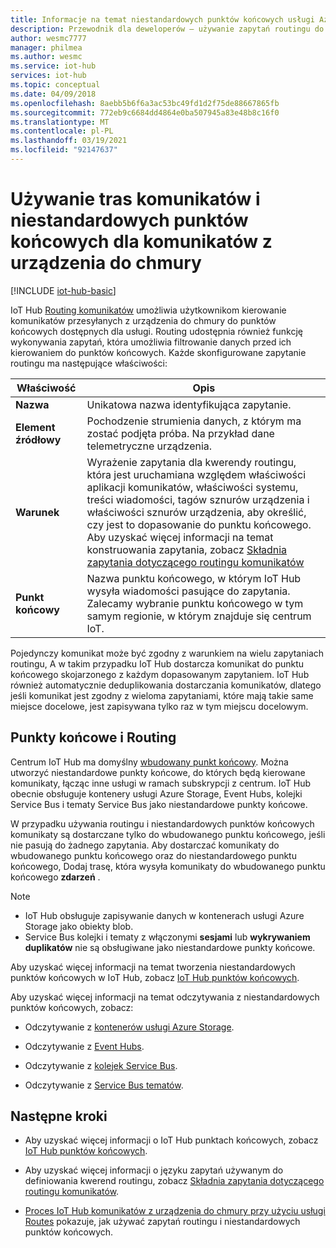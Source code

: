 ```yaml
---
title: Informacje na temat niestandardowych punktów końcowych usługi Azure IoT Hub | Microsoft Docs
description: Przewodnik dla deweloperów — używanie zapytań routingu do przesyłania komunikatów z urządzenia do chmury do niestandardowych punktów końcowych.
author: wesmc7777
manager: philmea
ms.author: wesmc
ms.service: iot-hub
services: iot-hub
ms.topic: conceptual
ms.date: 04/09/2018
ms.openlocfilehash: 8aebb5b6f6a3ac53bc49fd1d2f75de88667865fb
ms.sourcegitcommit: 772eb9c6684dd4864e0ba507945a83e48b8c16f0
ms.translationtype: MT
ms.contentlocale: pl-PL
ms.lasthandoff: 03/19/2021
ms.locfileid: "92147637"
---
```

# <a name="use-message-routes-and-custom-endpoints-for-device-to-cloud-messages"></a>Używanie tras komunikatów i niestandardowych punktów końcowych dla komunikatów z urządzenia do chmury

[!INCLUDE [iot-hub-basic](../../includes/iot-hub-basic-partial.md)]

IoT Hub [Routing komunikatów](iot-hub-devguide-routing-query-syntax.md) umożliwia użytkownikom kierowanie komunikatów przesyłanych z urządzenia do chmury do punktów końcowych dostępnych dla usługi. Routing udostępnia również funkcję wykonywania zapytań, która umożliwia filtrowanie danych przed ich kierowaniem do punktów końcowych. Każde skonfigurowane zapytanie routingu ma następujące właściwości:

| Właściwość      | Opis |
| ------------- | ----------- |
| **Nazwa**      | Unikatowa nazwa identyfikująca zapytanie. |
| **Element źródłowy**    | Pochodzenie strumienia danych, z którym ma zostać podjęta próba. Na przykład dane telemetryczne urządzenia. |
| **Warunek** | Wyrażenie zapytania dla kwerendy routingu, która jest uruchamiana względem właściwości aplikacji komunikatów, właściwości systemu, treści wiadomości, tagów sznurów urządzenia i właściwości sznurów urządzenia, aby określić, czy jest to dopasowanie do punktu końcowego. Aby uzyskać więcej informacji na temat konstruowania zapytania, zobacz [Składnia zapytania dotyczącego routingu komunikatów](iot-hub-devguide-routing-query-syntax.md) |
| **Punkt końcowy**  | Nazwa punktu końcowego, w którym IoT Hub wysyła wiadomości pasujące do zapytania. Zalecamy wybranie punktu końcowego w tym samym regionie, w którym znajduje się centrum IoT. |

Pojedynczy komunikat może być zgodny z warunkiem na wielu zapytaniach routingu, A w takim przypadku IoT Hub dostarcza komunikat do punktu końcowego skojarzonego z każdym dopasowanym zapytaniem. IoT Hub również automatycznie deduplikowania dostarczania komunikatów, dlatego jeśli komunikat jest zgodny z wieloma zapytaniami, które mają takie same miejsce docelowe, jest zapisywana tylko raz w tym miejscu docelowym.

## <a name="endpoints-and-routing"></a>Punkty końcowe i Routing

Centrum IoT Hub ma domyślny [wbudowany punkt końcowy](iot-hub-devguide-messages-read-builtin.md). Można utworzyć niestandardowe punkty końcowe, do których będą kierowane komunikaty, łącząc inne usługi w ramach subskrypcji z centrum. IoT Hub obecnie obsługuje kontenery usługi Azure Storage, Event Hubs, kolejki Service Bus i tematy Service Bus jako niestandardowe punkty końcowe.

W przypadku używania routingu i niestandardowych punktów końcowych komunikaty są dostarczane tylko do wbudowanego punktu końcowego, jeśli nie pasują do żadnego zapytania. Aby dostarczać komunikaty do wbudowanego punktu końcowego oraz do niestandardowego punktu końcowego, Dodaj trasę, która wysyła komunikaty do wbudowanego punktu końcowego **zdarzeń** .

> [!NOTE]
> * IoT Hub obsługuje zapisywanie danych w kontenerach usługi Azure Storage jako obiekty blob.
> * Service Bus kolejki i tematy z włączonymi **sesjami** lub **wykrywaniem duplikatów** nie są obsługiwane jako niestandardowe punkty końcowe.

Aby uzyskać więcej informacji na temat tworzenia niestandardowych punktów końcowych w IoT Hub, zobacz [IoT Hub punktów końcowych](iot-hub-devguide-endpoints.md).

Aby uzyskać więcej informacji na temat odczytywania z niestandardowych punktów końcowych, zobacz:

* Odczytywanie z [kontenerów usługi Azure Storage](../storage/blobs/storage-blobs-introduction.md).

* Odczytywanie z [Event Hubs](../event-hubs/event-hubs-dotnet-standard-getstarted-send.md).

* Odczytywanie z [kolejek Service Bus](../service-bus-messaging/service-bus-dotnet-get-started-with-queues.md).

* Odczytywanie z [Service Bus tematów](../service-bus-messaging/service-bus-dotnet-how-to-use-topics-subscriptions.md).

## <a name="next-steps"></a>Następne kroki

* Aby uzyskać więcej informacji o IoT Hub punktach końcowych, zobacz [IoT Hub punktów końcowych](iot-hub-devguide-endpoints.md).

* Aby uzyskać więcej informacji o języku zapytań używanym do definiowania kwerend routingu, zobacz [Składnia zapytania dotyczącego routingu komunikatów](iot-hub-devguide-routing-query-syntax.md).

* [Proces IoT Hub komunikatów z urządzenia do chmury przy użyciu usługi Routes](tutorial-routing.md) pokazuje, jak używać zapytań routingu i niestandardowych punktów końcowych.